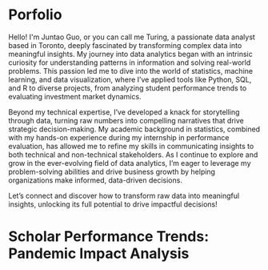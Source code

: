 # Porfolio
Hello! I'm Juntao Guo, or you can call me Turing, a passionate data analyst based in Toronto, deeply fascinated by transforming complex data into meaningful insights. My journey into data analytics began with an intrinsic curiosity for understanding patterns in information and solving real-world problems. This passion led me to dive into the world of statistics, machine learning, and data visualization, where I’ve applied tools like Python, SQL, and R to diverse projects, from analyzing student performance trends to evaluating investment market dynamics.

Beyond my technical expertise, I’ve developed a knack for storytelling through data, turning raw numbers into compelling narratives that drive strategic decision-making. My academic background in statistics, combined with my hands-on experience during my internship in performance evaluation, has allowed me to refine my skills in communicating insights to both technical and non-technical stakeholders. As I continue to explore and grow in the ever-evolving field of data analytics, I’m eager to leverage my problem-solving abilities and drive business growth by helping organizations make informed, data-driven decisions.

Let’s connect and discover how to transform raw data into meaningful insights, unlocking its full potential to drive impactful decisions!
# Scholar Performance Trends: Pandemic Impact Analysis <a href="https://github.com/TuringCentaurea/Scholar-Performance-Trends-Analysis.git"> 
